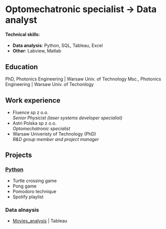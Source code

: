 # Optomechatronic specialist &rarr; Data analyst

#### Technical skills: 
- **Data analysis**: Python, SQL, Tableau, Excel
- **Other**: Labview, Matlab

## Education
PhD, Photonics Engineering | Warsaw Univ. of Technology
Msc., Photonics Engineering | Warsaw Univ. of Techonlogy

## Work experience
- Fluence sp z o.o.  
  _Senior Physicist (laser systems developer specialist)_
- Astri Polska sp z o.o.  
  _Optomechatronic specialist_
- Warsaw Univeristy of Technology (PhD)  
  _R&D group member and project manager_

## Projects
### [Python](https://github.com/Gr3Fin/Python_projects.git)
- Turtle crossing game
- Pong game
- Pomodoro technique
- Spotify playlist
  
### Data alnaysis
- [Movies_analysis](https://public.tableau.com/app/profile/grzegorz.finke/viz/Movies_analisis/Moviesanalysis?publish=yes) | Tableau
